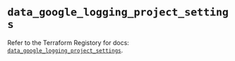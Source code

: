 # `data_google_logging_project_settings`

Refer to the Terraform Registory for docs: [`data_google_logging_project_settings`](https://registry.terraform.io/providers/hashicorp/google/5.29.0/docs/data-sources/logging_project_settings).
